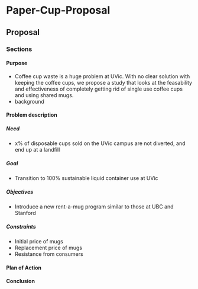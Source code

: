 # Paper-Cup-Proposal

## Proposal

### Sections

#### Purpose
- Coffee cup waste is a huge problem at UVic. With no clear solution with keeping the coffee cups, we propose a study that looks at the feasability and effectiveness of completely getting rid of single use coffee cups and using shared mugs.
- background

#### Problem description
##### Need
 - x% of disposable cups sold on the UVic campus are not diverted, and end up at a landfill
##### Goal
 - Transition to 100% sustainable liquid container use at UVic
##### Objectives
 - Introduce a new rent-a-mug program similar to those at UBC and Stanford
##### Constraints
 - Initial price of mugs
 - Replacement price of mugs
 - Resistance from consumers

#### Plan of Action

#### Conclusion
